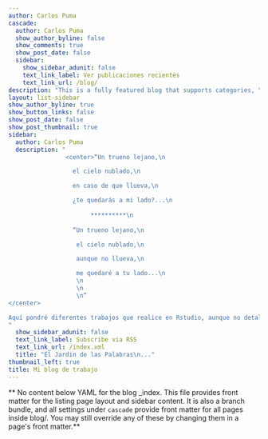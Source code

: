 ```yaml
---
author: Carlos Puma
cascade:
  author: Carlos Puma
  show_author_byline: false
  show_comments: true
  show_post_date: false
  sidebar:
    show_sidebar_adunit: false
    text_link_label: Ver publicaciones recientes
    text_link_url: /blog/
description: "This is a fully featured blog that supports categories, \ntags, series,and pagination.\n"
layout: list-sidebar
show_author_byline: true
show_button_links: false
show_post_date: false
show_post_thumbnail: true
sidebar:
  author: Carlos Puma
  description: " 
                <center>“Un trueno lejano,\n

                  el cielo nublado,\n

                  en caso de que llueva,\n

                  ¿te quedarás a mi lado?...\n
                  
                       **********\n
                  
                  “Un trueno lejano,\n

                   el cielo nublado,\n

                   aunque no llueva,\n

                   me quedaré a tu lado...\n
                   \n
                   \n
                   \n”
</center>

Aquí pondré diferentes trabajos que realice en Rstudio, aunque no detalle en muchas cosas, considero lo básico para que pueda entenderse las diferentes actividades que se haga en el programa, **Ante todo debe ser entendible para la otra persona**
"
  show_sidebar_adunit: false
  text_link_label: Subscribe via RSS
  text_link_url: /index.xml
  title: "El Jardin de las Palabras\n..."
thumbnail_left: true
title: Mi blog de trabajo
---
```


** No content below YAML for the blog _index. This file provides front matter for the listing page layout and sidebar content. It is also a branch bundle, and all settings under `cascade` provide front matter for all pages inside blog/. You may still override any of these by changing them in a page's front matter.**
